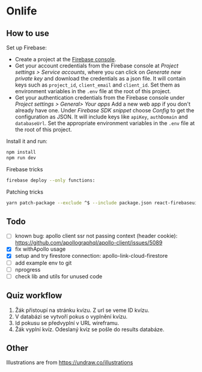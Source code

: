 # Onlife

## How to use

Set up Firebase:

- Create a project at the [Firebase console](https://console.firebase.google.com/).
- Get your account credentials from the Firebase console at _Project settings > Service accounts_, where you can click on _Generate new private key_ and download the credentials as a json file. It will contain keys such as `project_id`, `client_email` and `client_id`. Set them as environment variables in the `.env` file at the root of this project.
- Get your authentication credentials from the Firebase console under _Project settings > General> Your apps_ Add a new web app if you don't already have one. Under _Firebase SDK snippet_ choose _Config_ to get the configuration as JSON. It will include keys like `apiKey`, `authDomain` and `databaseUrl`. Set the appropriate environment variables in the `.env` file at the root of this project.

Install it and run:

```bash
npm install
npm run dev
```

Firebase tricks

```bash
firebase deploy --only functions:
```

Patching tricks

```bash
yarn patch-package --exclude ^$ --include package.json react-firebaseui
```

## Todo

- [ ] known bug: apollo client ssr not passing context (header cookie): https://github.com/apollographql/apollo-client/issues/5089
- [x] fix withApollo usage
- [x] setup and try firestore connection: apollo-link-cloud-firestore
- [ ] add example env to git
- [ ] nprogress
- [ ] check lib and utils for unused code

## Quiz workflow

1. Žák přistoupí na stránku kvízu. Z url se veme ID kvízu.
2. V databázi se vytvoří pokus o vyplnění kvízu.
3. Id pokusu se předvyplní v URL wireframu.
4. Žák vyplní kvíz. Odeslaný kvíz se pošle do results databáze.

## Other

Illustrations are from https://undraw.co/illustrations
